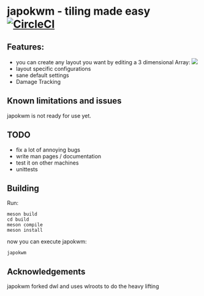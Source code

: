 # japokwm - tiling made easy [![CircleCI](https://github.com/github/docs/actions/workflows/Test.yml/badge.svg)](https://app.circleci.com/pipelines/github/werererer)
## Features:
- you can create any layout you want by editing a 3 dimensional Array:
![](edit_layout.gif)
- layout specific configurations
- sane default settings
- Damage Tracking
## Known limitations and issues
japokwm is not ready for use yet.

## TODO
- fix a lot of annoying bugs
- write man pages / documentation
- test it on other machines
- unittests

## Building
Run:
```
meson build
cd build
meson compile
meson install
```
now you can execute japokwm:
```
japokwm
```
## Acknowledgements
japokwm forked dwl and uses wlroots to do the heavy lifting
